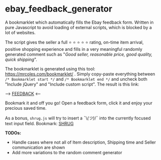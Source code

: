# ebay_feedback_generator

A bookmarklet which automatically fills the Ebay feedback form.
Written in pure Javascript to avoid loading of external scripts, which is blocked by a lot of websites.

The script gives the seller a full :star: :star: :star: :star: :star: rating, on-time item arrival, positive shopping experience and fills in a very meaningful randomly generated comment such as "*Good seller, reasonable price, good quality, quick shipping*".

The bookmarklet is generated using this tool: https://mrcoles.com/bookmarklet/ . Simply copy-paste everything between `/* Bookmarklet start */` and `/* Bookmarklet end */` and uncheck both "Include jQuery" and "Include custom script". The result is this link:

--> <a href="javascript:(function()%7Bvar%20sellerAdjs%20%3D%20%5B'good'%2C%20'very%20good'%2C%20'nice'%2C%20'reliable'%5D%3Bvar%20qualityAdjs%20%3D%20%5B'very%20good'%2C%20'very%20high'%2C%20'good'%2C%20'high'%5D%3Bvar%20priceAdjs%20%3D%20%5B'good'%2C%20'very%20low'%2C%20'reasonable'%2C%20'affordable'%5D%3Bvar%20shippingAdjs%20%3D%20%5B'fast'%2C%20'quick'%5D%3Bfunction%20randomItem(array)%20%7Breturn%20array%5BMath.floor(Math.random()*array.length)%5D%3B%7Dfunction%20cap(string)%20%7Breturn%20string.charAt(0).toUpperCase()%20%2B%20string.slice(1)%3B%7Dfunction%20fillComment()%20%7Bvar%20commentInput%20%3D%20document.getElementsByName('OVERALL_EXPERIENCE_COMMENT')%5B0%5D%3Bcomment%20%3D%20cap(randomItem(sellerAdjs))%20%2B%20%22%20seller%2C%20%22%20%2B%20randomItem(priceAdjs)%20%2B%20%22%20price%2C%20%22%20%2B%20randomItem(qualityAdjs)%20%2B%20%22%20quality%2C%20%22%20%2B%20randomItem(shippingAdjs)%20%2B%20%22%20shipping%22%3BcommentInput.value%20%3D%20comment%3B%2F*%20https%3A%2F%2Felgervanboxtel.nl%2Fsite%2Fblog%2Fsimulate-keydown-event-with-javascript%20*%2Fvar%20e%20%3D%20new%20Event(%22keydown%22)%3Be.key%3D%220%22%3Be.keyCode%3D0%3Be.which%3De.keyCode%3Be.altKey%3Dfalse%3Be.ctrlKey%3Dtrue%3Be.shiftKey%3Dfalse%3Be.metaKey%3Dfalse%3Be.bubbles%3Dtrue%3BcommentInput.dispatchEvent(e)%3B%7Dfunction%20autoFeedback()%20%7BidRe%20%3D%20%2F%5Cd%7B5%2C%7D-%5Cd%7B5%2C%7D%2Fg%3Bvar%20htmlstr%20%3D%20document.body.innerHTML%3Bvar%20UUID%20%3D%20idRe.exec(htmlstr)%5B0%5D%3Bconsole.log(UUID)%3Bdocument.getElementById(%22ON_TIME_DELIVERY-INPUT-%22%2BUUID%2B%22-2%22).click()%3Bdocument.getElementById(%22OVERALL_EXPERIENCE-INPUT-%22%2BUUID%2B%22-POSITIVE%22).click()%3Bdocument.getElementById(%22DSR_ITEM_AS_DESCRIBED-INPUT-%22%2BUUID%2B%22-5%22).click()%3Bdocument.getElementById(%22DSR_SHIPPING_TIME-INPUT-%22%2BUUID%2B%22-5%22).click()%3Bdocument.getElementById(%22DSR_COMMUNICATION-INPUT-%22%2BUUID%2B%22-5%22).click()%3BfillComment()%3B%7DautoFeedback()%7D)()">FEEDBACK</a> <--

Bookmark it and off you go! Open a feedback form, click it and enjoy your precious saved time. 

As a bonus, `shrug.js` will try to insert a ¯\\_(ツ)_/¯ into the currently focused text input field. Bookmark: <a class="bookmarklet" href="javascript:(function()%7Bvar%20focused%20%3D%20document.activeElement%3Bconsole.log(focused.tagName)%3Bif(focused.tagName%3D%3D%22INPUT%22)%7Bfocused.value%20%3D%20focused.value%20%2B%20%22%C2%AF%5C%5C_(%E3%83%84)_%2F%C2%AF%22%7Delse%7Bfocused.innerHTML%20%3D%20focused.innerHTML%20%2B%20%22%C2%AF%5C%5C_(%E3%83%84)_%2F%C2%AF%22%3B%7D%7D)()">SHRUG</a>


**TODOs:**
 - Handle cases where not all of Item description, Shipping time and Seller communication are shown
 - Add more variations to the random comment generator

